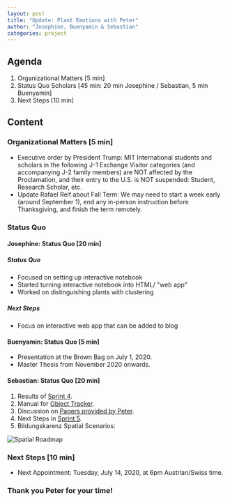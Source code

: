 ```yaml
---
layout: post
title: "Update: Plant Emotions with Peter"
author: "Josephine, Buenyamin & Sebastian"
categories: project
---
```


## Agenda

1. Organizational Matters [5 min]
2. Status Quo Scholars [45 min: 20 min Josephine / Sebastian, 5 min Buenyamin]
3. Next Steps [10 min]

## Content

### Organizational Matters [5 min]

- Executive order by President Trump: MIT International students and scholars in the following J-1 Exchange Visitor categories (and accompanying J-2 family members) are NOT affected by the Proclamation, and their entry to the U.S. is NOT suspended: Student, Research Scholar, etc.
- Update Rafael Reif about Fall Term: We may need to start a week early (around September 1), end any in-person instruction before Thanksgiving, and finish the term remotely.

### Status Quo

#### Josephine: Status Quo [20 min]

##### Status Quo
- Focused on setting up interactive notebook
- Started turning interactive notebook into HTML/ "web app"
- Worked on distinguishing plants with clustering
##### Next Steps
- Focus on interactive web app that can be added to blog

#### Buenyamin: Status Quo [5 min]

- Presentation at the Brown Bag on July 1, 2020.
- Master Thesis from November 2020 onwards.

#### Sebastian: Status Quo [20 min]

1. Results of [Sprint 4](https://plantions.github.io/project/2020/06/27/sprint-4.html).
2. Manual for [Object Tracker](https://plantions.github.io/project/2020/06/25/instructions.html).
3. Discussion on [Papers provided by Peter](https://plantions.github.io/project/2020/06/27/alternative-modeling.html).
4. Next Steps in [Sprint 5](https://plantions.github.io/project/2020/06/30/sprint-5.html).
5. Bildungskarenz Spatial Scenarios:

![Spatial Roadmap](https://i.imgur.com/aFFt2St.png)


### Next Steps [10 min]

- Next Appointment: Tuesday, July 14, 2020, at 6pm Austrian/Swiss time.

### Thank you Peter for your time!
